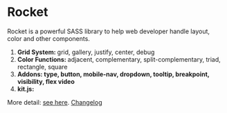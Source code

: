 <h1>Rocket</h1>
<p>Rocket is a powerful SASS library to help web developer handle layout, color and other components.</p>
<ol>
  <li><strong>Grid System: </strong>grid, gallery, justify, center, debug</li>
  <li><strong>Color Functions: </strong>adjacent, complementary, split-complementary, triad, rectangle, square</li>
  <li><strong>Addons: type, button, mobile-nav, dropdown, tooltip, breakpoint, visibility, flex video</strong></li>
  <li><strong>kit.js: </strong></li>
</ol>
<p>More detail: <a href="http://designdev.christianpost.com/develop/docs/" target="_blank">see here</a>. <a href="https://github.com/ganlanyuan/rocket/blob/master/changelog.md" target="_blank">Changelog</a></p>
